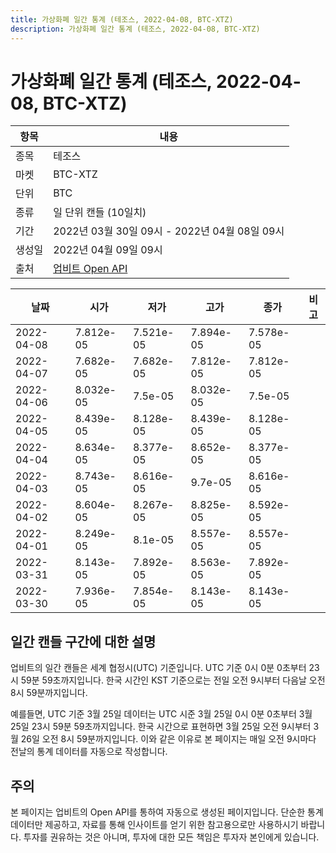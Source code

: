 ```yaml
---
title: 가상화폐 일간 통계 (테조스, 2022-04-08, BTC-XTZ)
description: 가상화폐 일간 통계 (테조스, 2022-04-08, BTC-XTZ)
---
```



가상화폐 일간 통계 (테조스, 2022-04-08, BTC-XTZ)
===

|항목|내용|
|--|--|
|종목|테조스|
|마켓|BTC-XTZ|
|단위|BTC|
|종류|일 단위 캔들 (10일치)|
|기간|2022년 03월 30일 09시 - 2022년 04월 08일 09시|
|생성일|2022년 04월 09일 09시|
|출처|[업비트 Open API](https://docs.upbit.com)|


|날짜|시가|저가|고가|종가|비고|
|--|--|--|--|--|--|
|2022-04-08|7.812e-05|7.521e-05|7.894e-05|7.578e-05|    |
|2022-04-07|7.682e-05|7.682e-05|7.812e-05|7.812e-05|    |
|2022-04-06|8.032e-05|7.5e-05|8.032e-05|7.5e-05|    |
|2022-04-05|8.439e-05|8.128e-05|8.439e-05|8.128e-05|    |
|2022-04-04|8.634e-05|8.377e-05|8.652e-05|8.377e-05|    |
|2022-04-03|8.743e-05|8.616e-05|9.7e-05|8.616e-05|    |
|2022-04-02|8.604e-05|8.267e-05|8.825e-05|8.592e-05|    |
|2022-04-01|8.249e-05|8.1e-05|8.557e-05|8.557e-05|    |
|2022-03-31|8.143e-05|7.892e-05|8.563e-05|7.892e-05|    |
|2022-03-30|7.936e-05|7.854e-05|8.143e-05|8.143e-05|    |


일간 캔들 구간에 대한 설명
---


업비트의 일간 캔들은 세계 협정시(UTC) 기준입니다. 
UTC 기준 0시 0분 0초부터 23시 59분 59초까지입니다. 
한국 시간인 KST 기준으로는 전일 오전 9시부터 다음날 오전 8시 59분까지입니다. 


예를들면, UTC 기준 3월 25일 데이터는 UTC 시준 3월 25일 0시 0분 0초부터 3월 25일 23시 59분 59초까지입니다. 
한국 시간으로 표현하면 3월 25일 오전 9시부터 3월 26일 오전 8시 59분까지입니다. 
이와 같은 이유로 본 페이지는 매일 오전 9시마다 전날의 통계 데이터를 자동으로 작성합니다. 


주의
---


본 페이지는 업비트의 Open API를 통하여 자동으로 생성된 페이지입니다. 
단순한 통계 데이터만 제공하고, 자료를 통해 인사이트를 얻기 위한 참고용으로만 사용하시기 바랍니다. 
투자를 권유하는 것은 아니며, 투자에 대한 모든 책임은 투자자 본인에게 있습니다. 
